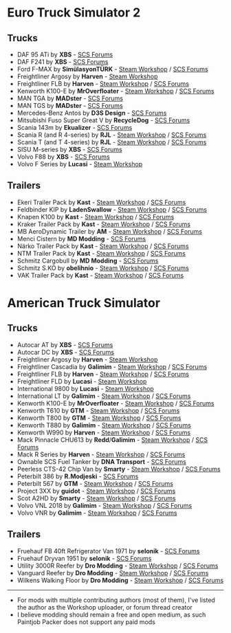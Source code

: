 # Euro Truck Simulator 2

## Trucks

* DAF 95 ATi by **XBS** - [SCS Forums](https://forum.scssoft.com/viewtopic.php?f=35&t=268236)
* DAF F241 by **XBS** - [SCS Forums](https://forum.scssoft.com/viewtopic.php?f=35&t=264917)
* Ford F-MAX by **SimülasyonTÜRK** - [Steam Workshop](https://steamcommunity.com/sharedfiles/filedetails/?id=1915802227) / [SCS Forums](https://forum.scssoft.com/viewtopic.php?f=35&t=274617)
* Freightliner Argosy by **Harven** - [Steam Workshop](https://steamcommunity.com/sharedfiles/filedetails/?id=2131434074)
* Freightliner FLB by **Harven** - [Steam Workshop](https://steamcommunity.com/sharedfiles/filedetails/?id=867655192) / [SCS Forums](https://forum.scssoft.com/viewtopic.php?t=228835)
* Kenworth K100-E by **MrOverfloater** - [Steam Workshop](https://steamcommunity.com/sharedfiles/filedetails/?id=1814887717) / [SCS Forums](https://forum.scssoft.com/viewtopic.php?f=207&t=274886)
* MAN TGA by **MADster** - [SCS Forums](https://forum.scssoft.com/viewtopic.php?f=35&t=196526)
* MAN TGS by **MADster** - [SCS Forums](https://forum.scssoft.com/viewtopic.php?f=35&t=166544)
* Mercedes-Benz Antos by **D3S Design** - [SCS Forums](https://forum.scssoft.com/viewtopic.php?f=35&t=158237)
* Mitsubishi Fuso Super Great V by **RecycleDog** - [SCS Forums](https://forum.scssoft.com/viewtopic.php?f=35&t=246380)
* Scania 143m by **Ekualizer** - [SCS Forums](https://forum.scssoft.com/viewtopic.php?f=35&t=187840)
* Scania R (and R 4-series) by **RJL** - [Steam Workshop](https://steamcommunity.com/sharedfiles/filedetails/?id=1233285693) / [SCS Forums](https://forum.scssoft.com/viewtopic.php?f=35&t=177963)
* Scania T (and T 4-series) by **RJL** - [Steam Workshop](https://steamcommunity.com/sharedfiles/filedetails/?id=1233343065) / [SCS Forums](https://forum.scssoft.com/viewtopic.php?f=35&t=151394)
* SISU M-series by **XBS** - [SCS Forums](https://forum.scssoft.com/viewtopic.php?f=35&t=257924)
* Volvo F88 by **XBS** - [SCS Forums](https://forum.scssoft.com/viewtopic.php?f=35&t=253258)
* Volvo F Series by **Lucasi** - [Steam Workshop](https://steamcommunity.com/sharedfiles/filedetails/?id=1131584022)

## Trailers

* Ekeri Trailer Pack by **Kast** - [Steam Workshop](https://steamcommunity.com/sharedfiles/filedetails/?id=1430605250) / [SCS Forums](https://forum.scssoft.com/viewtopic.php?f=36&t=251460)
* Feldbinder KIP by **LadenSwallow** - [Steam Workshop](https://steamcommunity.com/sharedfiles/filedetails/?id=1958469898) / [SCS Forums](https://forum.scssoft.com/viewtopic.php?f=36&t=279245)
* Knapen K100 by **Kast** - [Steam Workshop](https://steamcommunity.com/sharedfiles/filedetails/?id=1709544505) / [SCS Forums](https://forum.scssoft.com/viewtopic.php?f=36&t=270442)
* Kraker Trailer Pack by **Kast** - [Steam Workshop](https://steamcommunity.com/sharedfiles/filedetails/?id=1431285928) / [SCS Forums](https://forum.scssoft.com/viewtopic.php?t=233975)
* MB AeroDynamic Trailer by **AM** - [Steam Workshop](https://steamcommunity.com/sharedfiles/filedetails/?id=2091516269) / [SCS Forums](https://forum.scssoft.com/viewtopic.php?f=36&t=268003)
* Menci Cistern by **MD Modding** - [SCS Forums](https://forum.scssoft.com/viewtopic.php?f=36&t=260010)
* Närko Trailer Pack by **Kast** - [Steam Workshop](https://steamcommunity.com/sharedfiles/filedetails/?id=2100157424) / [SCS Forums](https://forum.scssoft.com/viewtopic.php?f=36&t=285206)
* NTM Trailer Pack by **Kast** - [Steam Workshop](https://steamcommunity.com/sharedfiles/filedetails/?id=1431253303) / [SCS Forums](https://forum.scssoft.com/viewtopic.php?f=36&t=250206)
* Schmitz Cargobull by **MD Modding** - [SCS Forums](https://forum.scssoft.com/viewtopic.php?f=36&t=252193)
* Schmitz S.KO by **obelihnio** - [Steam Workshop](https://steamcommunity.com/sharedfiles/filedetails/?id=1762541488) / [SCS Forums](https://forum.scssoft.com/viewtopic.php?f=36&t=273447)
* VAK Trailer Pack by **Kast** - [Steam Workshop](https://steamcommunity.com/sharedfiles/filedetails/?id=1443578012) / [SCS Forums](https://forum.scssoft.com/viewtopic.php?f=36&t=256559)

# American Truck Simulator

## Trucks

* Autocar AT by **XBS** - [SCS Forums](https://forum.scssoft.com/viewtopic.php?f=207&t=275163)
* Autocar DC by **XBS** - [SCS Forums](https://forum.scssoft.com/viewtopic.php?f=207&t=275163)
* Freightliner Argosy by **Harven** - [Steam Workshop](https://steamcommunity.com/sharedfiles/filedetails/?id=2113006265)
* Freightliner Cascadia by **Galimim** - [Steam Workshop](https://steamcommunity.com/sharedfiles/filedetails/?id=1836590955) / [SCS Forums](https://forum.scssoft.com/viewtopic.php?t=261518)
* Freightliner FLB by **Harven** - [Steam Workshop](https://steamcommunity.com/sharedfiles/filedetails/?id=867643690) / [SCS Forums](https://forum.scssoft.com/viewtopic.php?t=228835)
* Freightliner FLD by **Lucasi** - [Steam Workshop](https://steamcommunity.com/sharedfiles/filedetails/?id=1322705595)
* International 9800 by **Lucasi** - [Steam Workshop](https://steamcommunity.com/sharedfiles/filedetails/?id=1322663266)
* International LT by **Galimim** - [Steam Workshop](https://steamcommunity.com/sharedfiles/filedetails/?id=1832865824) / [SCS Forums](https://forum.scssoft.com/viewtopic.php?f=207&t=272906)
* Kenworth K100-E by **MrOverfloater** - [Steam Workshop](https://steamcommunity.com/sharedfiles/filedetails/?id=1815959194) / [SCS Forums](https://forum.scssoft.com/viewtopic.php?f=207&t=274886)
* Kenworth T610 by **GTM** - [Steam Workshop](https://steamcommunity.com/sharedfiles/filedetails/?id=1305493186) / [SCS Forums](https://forum.scssoft.com/viewtopic.php?t=250790)
* Kenworth T800 by **GTM** - [Steam Workshop](https://steamcommunity.com/sharedfiles/filedetails/?id=1387205658) / [SCS Forums](https://forum.scssoft.com/viewtopic.php?f=207&t=254804)
* Kenworth T880 by **Galimim** - [Steam Workshop](https://steamcommunity.com/sharedfiles/filedetails/?id=1896118879) / [SCS Forums](https://forum.scssoft.com/viewtopic.php?f=207&t=261407)
* Kenworth W990 by **Harven** - [Steam Workshop](https://steamcommunity.com/sharedfiles/filedetails/?id=1781104022) / [SCS Forums](https://forum.scssoft.com/viewtopic.php?t=274473)
* Mack Pinnacle CHU613 by **Redd**/**Galimim** - [Steam Workshop](https://steamcommunity.com/workshop/filedetails/?id=1943894280) / [SCS Forums](https://forum.scssoft.com/viewtopic.php?f=207&t=265785)
* Mack R Series by **Harven** - [Steam Workshop](https://steamcommunity.com/sharedfiles/filedetails/?id=1463066263) / [SCS Forums](https://forum.scssoft.com/viewtopic.php?f=207&t=256935)
* Ownable SCS Fuel Tanker by **DNA Transport** - [SCS Forums](https://forum.scssoft.com/viewtopic.php?f=208&t=288888)
* Peerless CTS-42 Chip Van by **Smarty** - [Steam Workshop](https://steamcommunity.com/sharedfiles/filedetails/?id=2040721126) / [SCS Forums](https://forum.scssoft.com/viewtopic.php?f=208&t=266601)
* Peterbilt 386 by **R.Modjeski** - [SCS Forums](https://forum.scssoft.com/viewtopic.php?f=207&t=284614)
* Peterbilt 567 by **GTM** - [Steam Workshop](https://steamcommunity.com/sharedfiles/filedetails/?id=1410475763) / [SCS Forums](https://forum.scssoft.com/viewtopic.php?f=207&t=255232)
* Project 3XX by **guidot** - [Steam Workshop](https://steamcommunity.com/sharedfiles/filedetails/?id=1835092596) / [SCS Forums](https://forum.scssoft.com/viewtopic.php?t=256189)
* Scot A2HD by **Smarty** - [Steam Workshop](https://steamcommunity.com/sharedfiles/filedetails/?id=661658019) / [SCS Forums](https://forum.scssoft.com/viewtopic.php?f=207&t=201612)
* Volvo VNL 2018 by **Galimim** - [Steam Workshop](https://steamcommunity.com/sharedfiles/filedetails/?id=1832939055) / [SCS Forums](https://forum.scssoft.com/viewtopic.php?f=207&t=256560)
* Volvo VNR by **Galimim** - [Steam Workshop](https://steamcommunity.com/sharedfiles/filedetails/?id=1833428947) / [SCS Forums](https://forum.scssoft.com/viewtopic.php?f=207&t=256338)

## Trailers

* Fruehauf FB 40ft Refrigerator Van 1971 by **selonik** - [SCS Forums](https://forum.scssoft.com/viewtopic.php?f=208&t=282742)
* Fruehauf Dryvan 1951 by **selonik** - [SCS Forums](https://forum.scssoft.com/viewtopic.php?f=208&t=282617)
* Utility 3000R Reefer by **Dro Modding** - [Steam Workshop](https://steamcommunity.com/sharedfiles/filedetails/?id=1735332570) / [SCS Forums](https://forum.scssoft.com/viewtopic.php?f=208&t=276125)
* Vanguard Reefer by **Dro Modding** - [Steam Workshop](https://steamcommunity.com/sharedfiles/filedetails/?id=1845487381) / [SCS Forums](https://forum.scssoft.com/viewtopic.php?f=208&t=276343)
* Wilkens Walking Floor by **Dro Modding** - [Steam Workshop](https://steamcommunity.com/sharedfiles/filedetails/?id=1686749906) / [SCS Forums](https://forum.scssoft.com/viewtopic.php?f=208&t=276126)

---

* For mods with multiple contributing authors (most of them), I've listed the author as the Workshop uploader, or forum thread creator
* I believe modding should remain a free and open medium, as such Paintjob Packer does not support any paid mods
